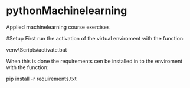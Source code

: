 # pythonMachinelearning
Applied machinelearning course exercises

#Setup
First run the activation of the virtual enviroment with the function:

venv\Scripts\activate.bat

When this is done the requirements cen be installed in to the enviroment with the function:

pip install -r requirements.txt